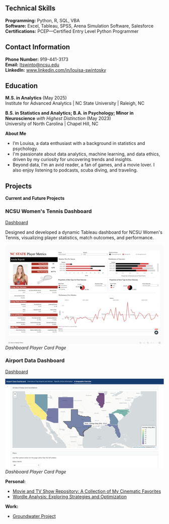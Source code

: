 ## Technical Skills
**Programming:** Python, R, SQL, VBA    
**Software:** Excel, Tableau, SPSS, Arena Simulation Software, Salesforce
**Certifications:** PCEP—Certified Entry Level Python Programmer

## Contact Information
**Phone Number:** 919-441-3173     
**Email:** ltswinto@ncsu.edu    
**LinkedIn:** www.linkedin.com/in/louisa-swintosky

## Education
**M.S. in Analytics** (May 2025)      
Institute for Advanced Analytics | NC State University | Raleigh, NC

**B.S. in Statistics and Analytics; B.A. in Psychology; Minor in Neuroscience** _with Highest Distinction_	(May 2023)    
University of North Carolina | Chapel Hill, NC

**About Me**
- I’m Louisa, a data enthusiast with a background in statistics and psychology.
- I'm passionate about data analytics, machine learning, and data ethics, driven by my curiosity for uncovering trends and insights.
- Beyond data, I'm an avid reader, a fan of games, and a movie lover. I also enjoy listening to podcasts, scuba diving, and traveling. 

## Projects


**Current and Future Projects**

### NCSU Women's Tennis Dashboard
[Dashboard](https://public.tableau.com/app/profile/louisa.swintosky/viz/NCStateWomensTennisMetrics-Orange5/HomePage)

Designed and developed a dynamic Tableau dashboard for NCSU Women's Tennis, visualizing player statistics, match outcomes, and performance.

![Dashboard Home Page](PlayerMetrics_all.png)
_Dashboard Player Card Page_

### Airport Data Dashboard
[Dashboard](https://lswintosky.shinyapps.io/Airport_Data_Dashboard/)

![Dashboard Home Page](airport2.png)
_Dashboard Player Card Page_


**Personal:**
- [Movie and TV Show Repository: A Collection of My Cinematic Favorites](https://github.com/louisaswin/movierepository-)
- [Wordle Analysis: Exploring Strategies and Optimization](https://github.com/louisaswin/Wordle-Project)

**Work:**
- [Groundwater Project](https://github.com/louisaswin/groundwater)
